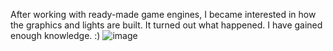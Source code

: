 After working with ready-made game engines, I became interested in how the graphics and lights are built. It turned out what happened. I have gained enough knowledge. :)
![image](https://github.com/Esc4p1sm/OpenGLLight/assets/138582757/447814cd-1f26-4b62-a7b7-87d57a27f58c)
